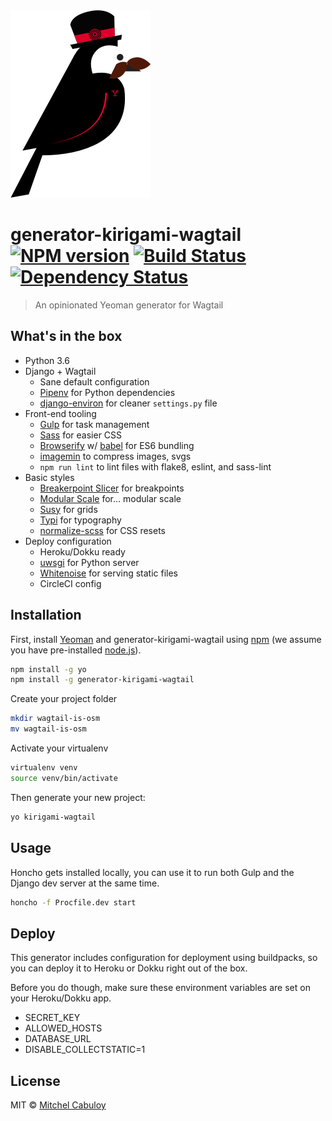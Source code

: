 <img src="yeobird.png">

# generator-kirigami-wagtail [![NPM version][npm-image]][npm-url] [![Build Status][travis-image]][travis-url] [![Dependency Status][daviddm-image]][daviddm-url]

> An opinionated Yeoman generator for Wagtail

## What's in the box

* Python 3.6
* Django + Wagtail
   * Sane default configuration
   * [Pipenv](https://pipenv.readthedocs.io/en/latest/) for Python dependencies
   * [django-environ](https://github.com/joke2k/django-environ) for cleaner `settings.py` file
* Front-end tooling
  * [Gulp](http://gulpjs.com/) for task management
  * [Sass](http://sass-lang.com/) for easier CSS
  * [Browserify](http://browserify.org/) w/ [babel](https://babeljs.io/) for ES6 bundling
  * [imagemin](https://github.com/imagemin/imagemin) to compress images, svgs
  * `npm run lint` to lint files with flake8, eslint, and sass-lint
* Basic styles
  * [Breakerpoint Slicer](https://github.com/lolmaus/breakpoint-slicer) for breakpoints
  * [Modular Scale](https://github.com/modularscale/modularscale-sass) for… modular scale
  * [Susy](http://susy.oddbird.net/) for grids
  * [Typi](https://github.com/zellwk/typi) for typography
  * [normalize-scss](https://github.com/JohnAlbin/normalize-scss) for CSS resets
* Deploy configuration
  * Heroku/Dokku ready
  * [uwsgi](https://uwsgi-docs.readthedocs.io/) for Python server
  * [Whitenoise](http://whitenoise.evans.io/) for serving static files
  * CircleCI config

## Installation

First, install [Yeoman](http://yeoman.io) and generator-kirigami-wagtail using [npm](https://www.npmjs.com/) (we assume you have pre-installed [node.js](https://nodejs.org/)).

```bash
npm install -g yo
npm install -g generator-kirigami-wagtail
```

Create your project folder

```bash
mkdir wagtail-is-osm
mv wagtail-is-osm
```

Activate your virtualenv

```bash
virtualenv venv
source venv/bin/activate
```

Then generate your new project:

```bash
yo kirigami-wagtail
```

## Usage

Honcho gets installed locally, you can use it to run both Gulp and the Django
dev server at the same time.

```bash
honcho -f Procfile.dev start
```

## Deploy

This generator includes configuration for deployment using buildpacks, so you
can deploy it to Heroku or Dokku right out of the box.

Before you do though, make sure these environment variables are set on your
Heroku/Dokku app.

* SECRET_KEY
* ALLOWED_HOSTS
* DATABASE_URL
* DISABLE_COLLECTSTATIC=1

## License

MIT © [Mitchel Cabuloy](https://mitchel.me)


[npm-image]: https://badge.fury.io/js/generator-kirigami-wagtail.svg
[npm-url]: https://npmjs.org/package/generator-kirigami-wagtail
[travis-image]: https://travis-ci.org/kirigamico/generator-kirigami-wagtail.svg?branch=master
[travis-url]: https://travis-ci.org/kirigamico/generator-kirigami-wagtail
[daviddm-image]: https://david-dm.org/kirigamico/generator-kirigami-wagtail.svg?theme=shields.io
[daviddm-url]: https://david-dm.org/kirigamico/generator-kirigami-wagtail
